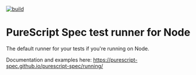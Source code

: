 [![build](https://github.com/purescript-spec/purescript-spec-node/actions/workflows/build.yml/badge.svg)](https://github.com/purescript-spec/purescript-spec-node/actions/workflows/build.yml)

# PureScript Spec test runner for Node

The default runner for your tests if you're running on Node.

Documentation and examples here: https://purescript-spec.github.io/purescript-spec/running/
